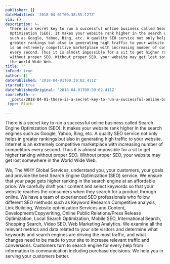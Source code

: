 ```yaml
---
publisher: {}
dateModified: '2018-04-01T00:38:55.127Z'
via: {}
description: >-
  There is a secret key to run a successful online business called Search Engine
  Optimization (SEO). It makes your website rank higher in the search engines
  such as Google, Yahoo, Bing, etc. A quality SEO service not only helps in
  greater rankings but also in generating high traffic to your website. Internet
  is an extremely competitive marketplace with increasing number of competitors
  every second. Thus it is almost impossible for a sit to get higher ranking
  without proper SEO. Without proper SEO, your website may get lost somewhere in
  the World Wide Web.
title: ''
inFeed: true
author: []
datePublished: '2018-04-01T00:39:02.411Z'
starred: true
datePublishedOriginal: '2018-04-01T00:39:02.411Z'
sourcePath: >-
  _posts/2018-04-01-there-is-a-secret-key-to-run-a-successful-online-business-ca.md
_type: Blurb

---
```

There is a secret key to run a successful online business called Search Engine Optimization (SEO). It makes your website rank higher in the search engines such as Google, Yahoo, Bing, etc. A quality SEO service not only helps in greater rankings but also in generating high traffic to your website. Internet is an extremely competitive marketplace with increasing number of competitors every second. Thus it is almost impossible for a sit to get higher ranking without proper SEO. Without proper SEO, your website may get lost somewhere in the World Wide Web.

We, The WHY Global Services, understand you, your customers, your goals and provide the best Search Engine Optimization (SEO) service. We ensure that your page gets higher ranking in the search engine at an affordable price. We carefully draft your content and select keywords so that your website reaches the consumers when they search for a product through online. We have a team of experienced SEO professionals who follow different SEO methods such as Keyword Research Competitive analysis, Link Building, Website optimization Services and Content, Development/Copywriting, Online Public Relations/Press Release Optimization, Local Search Optimization, Mobile SEO, International Search, Shopping Search, Video SEO, Web Marketing Analytics. We examine all the relevant metrics and data related to your site visitors and determine what keywords and search engines are driving the most traffic, and what changes need to be made to your site to increase relevant traffic and conversions. Customers turn to search engine for every help from information to communication including purchase decisions. We help you in serving your customers better.